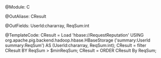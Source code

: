 @Module:
C

@OutAliase:
CResult

@OutFields:
UserId:chararray, ReqSum:int

@TemplateCode:
CResult = Load 'hbase://RequestReputation' USING org.apache.pig.backend.hadoop.hbase.HBaseStorage ('summary:UserId summary:ReqSum') AS (UserId:chararray, ReqSum:int);
CResult = filter CResult BY ReqSum > $minReqSum;
CResult = ORDER CResult By ReqSum;





